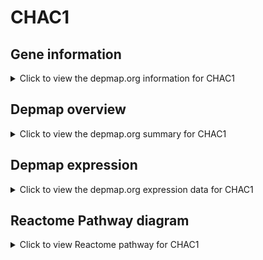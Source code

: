<h1>CHAC1</h1>

<h2>Gene information</h2>
<details>
  <summary>Click to view the depmap.org information for CHAC1</summary>
  <iframe src="https://depmap.org/portal/gene/CHAC1?tab=about" style="border:none;width:100%;height:800px"></iframe>
</details>

<h2>Depmap overview</h2>
<details>
  <summary>Click to view the depmap.org summary for CHAC1</summary>
  <iframe src="https://depmap.org/portal/gene/CHAC1?tab=overview" style="border:none;width:100%;height:800px"></iframe>
</details>

<h2>Depmap expression</h2>
<details>
  <summary>Click to view the depmap.org expression data for CHAC1</summary>
  <iframe src="https://depmap.org/portal/gene/CHAC1?tab=characterization" style="border:none;width:100%;height:800px"></iframe>
</details>



<h2>Reactome Pathway diagram</h2>
<details>
  <summary>Click to view Reactome pathway for CHAC1</summary>
  <p>Glutathione synthesis and recycling</p>
  <iframe src="https://reactome.org/PathwayBrowser/#/R-HSA-174403" style="border:none;width:100%;height:800px"></iframe>
</details>




